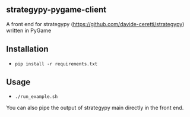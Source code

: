 strategypy-pygame-client
------------------------

A front end for strategypy (https://github.com/davide-ceretti/strategypy) written in PyGame

Installation
------------

* ```pip install -r requirements.txt```

Usage
-----

* ```./run_example.sh```

You can also pipe the output of strategypy main directly in the front end.
